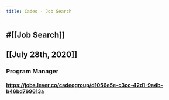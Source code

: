 ```yaml
---
title: Cadeo - Job Search
---
```


## #[[Job Search]]

## [[July 28th, 2020]]
### Program Manager
#### https://jobs.lever.co/cadeogroup/d1056e5e-c3cc-42d1-9a4b-b46bd769613a
